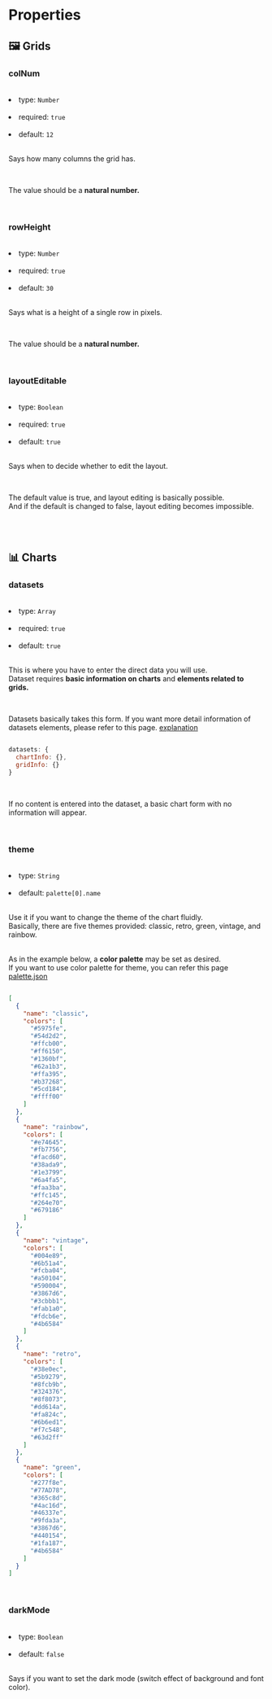 # Properties

## 🖼 Grids

### colNum

<br>

<li>type:  <code>Number</code></li>

<br>

<li>required: <code>true</code></li>

<br>

<li>default: <code>12</code></li>


<br>

Says how many columns the grid has.

<br>

The value should be a <strong>natural number.</strong>

<br>

### rowHeight

<br>


<li>type:  <code>Number</code></li>

<br>

<li>required: <code>true</code></li>

<br>

<li>default: <code>30</code></li>


<br>

Says what is a height of a single row in pixels.

<br>

The value should be a <strong>natural number.</strong>

<br>

### layoutEditable

<br>


<li>type:  <code>Boolean</code></li>

<br>


<li>required: <code>true</code></li>

<br>


<li>default: <code>true</code></li>


<br>

Says when to decide whether to edit the layout.

<br>

The default value is true, and layout editing is basically possible. <br>
And if the default is changed to false, layout editing becomes impossible.

<br>
<br>

## 📊 Charts

### datasets

<br>


<li>type:  <code>Array</code></li>

<br>


<li>required: <code>true</code></li>

<br>


<li>default: <code>true</code></li>


<br>

This is where you have to enter the direct data you will use. <br>
Dataset requires <strong>basic information on charts</strong> and <strong>elements related to grids.</strong>


<br>

Datasets basically takes this form. If you want more detail information of datasets elements, 
please refer to this page. [explanation](/explanation)

```javascript

datasets: {
  chartInfo: {},
  gridInfo: {}
}

```

<br>

If no content is entered into the dataset, a basic chart form with no information will appear.


<br>

### theme

<br>


<li>type:  <code>String</code></li>

<br>

<li>default: <code>palette[0].name</code></li>


<br>

Use it if you want to change the theme of the chart fluidly.<br>
Basically, there are five themes provided: classic, retro, green, vintage, and rainbow.<br>
<br>

As in the example below, a <strong>color palette</strong> may be set as desired.
<br>
If you want to use color palette for theme, you can refer this page [palette.json](https://github.com/medistream-team/vuetiful-board/blob/master/src/assets/palette.json)

```json

[
  {
    "name": "classic",
    "colors": [
      "#5975fe",
      "#54d2d2",
      "#ffcb00",
      "#ff6150",
      "#1360bf",
      "#62a1b3",
      "#ffa395",
      "#b37268",
      "#5cd184",
      "#ffff00"
    ]
  },
  {
    "name": "rainbow",
    "colors": [
      "#e74645",
      "#fb7756",
      "#facd60",
      "#38ada9",
      "#1e3799",
      "#6a4fa5",
      "#faa3ba",
      "#ffc145",
      "#264e70",
      "#679186"
    ]
  },
  {
    "name": "vintage",
    "colors": [
      "#004e89",
      "#6b51a4",
      "#fcba04",
      "#a50104",
      "#590004",
      "#3867d6",
      "#3cbbb1",
      "#fab1a0",
      "#fdcb6e",
      "#4b6584"
    ]
  },
  {
    "name": "retro",
    "colors": [
      "#38e0ec",
      "#5b9279",
      "#8fcb9b",
      "#324376",
      "#8f8073",
      "#dd614a",
      "#fa824c",
      "#6b6ed1",
      "#f7c548",
      "#63d2ff"
    ]
  },
  {
    "name": "green",
    "colors": [
      "#277f8e",
      "#77AD78",
      "#365c8d",
      "#4ac16d",
      "#46337e",
      "#9fda3a",
      "#3867d6",
      "#440154",
      "#1fa187",
      "#4b6584"
    ]
  }
]

```

<br>

### darkMode

<br>


<li>type:  <code>Boolean</code></li>

<br>

<li>default: <code>false</code></li>


<br>

Says if you want to set the dark mode (switch effect of background and font color).
